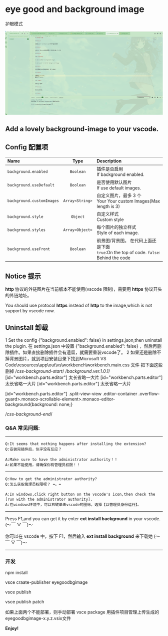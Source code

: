 # eye good and background image

护眼模式

![最终的样子](example/img1.png)

## Add a lovely background-image to your vscode.

## Config 配置项

| Name                      |      Type       | Description                                                                                 |
| :------------------------ | :-------------: | :------------------------------------------------------------------------------------------ |
| `background.enabled`      |    `Boolean`    | 插件是否启用 <br> If background enabled.                                                    |
| `background.useDefault`   |    `Boolean`    | 是否使用默认图片 <br> If use default images.                                                |
| `background.customImages` | `Array<String>` | 自定义图片，最多 3 个<br> Your Your custom Images(Max length is 3)                          |
| `background.style`        |    `Object`     | 自定义样式 <br> Custom style                                                                |
| `background.styles`       | `Array<Object>` | 每个图片的独立样式 <br> Style of each image.                                                |
| `background.useFront`     |    `Boolean`    | 前景图/背景图。 在代码上面还是下面 <br> `true`:On the top of code. `false`: Behind the code |

## Notice 提示

**http** 协议的外链图片在当前版本不能使用(vscode 限制)，需要用 **https** 协议开头的外链地址。

You should use protocol **https** instead of **http** to the image,which is not support by vscode now.

## Uninstall 卸载

   1 Set the config  {"background.enabled": false}  in settings.json,then uninstall the plugin.
    在 settings.json 中设置 {"background.enabled": false} ，然后再删除插件。如果直接删除插件会有遗留，就需要重装vscode了。
   2 如果还是删除不掉背景图片，就到项目安装目录下找到Microsoft VS Code\resources\app\out\vs\workbench\workbench.main.css 文件
   把下面这些删掉
 /*css-background-start*/
/*background.ver.1.0.1*/
[id="workbench.parts.editor"] 太长省略一大片
[id="workbench.parts.editor"] 太长省略一大片
[id="workbench.parts.editor"] 太长省略一大片

[id="workbench.parts.editor"] .split-view-view .editor-container  .overflow-guard>.monaco-scrollable-element>.monaco-editor-background{background: none;}

/*css-background-end*/

### Q&A 常见问题:

---

    Q:It seems that nothing happens after installing the extension?
    Q:安装完插件后，似乎没有反应？

    A:Make sure to have the administrator authority！！
    A:如果不能使用，请确保你有管理员权限！！

---

    Q:How to get the administrator authority?
    Q:怎么获取管理员权限呢？ =。=

    A:In windows,click right button on the vscode's icon,then check the [run with the administrator authority].
    A:在windows环境中，可以右键单击vscode的图标，选择【以管理员身份运行】。

---

Press F1,and you can get it by enter **ext install background** in your vscode. (～￣ ▽ ￣)～
<br />
<br />
你可以在 vscode 中，按下 F1，然后输入 **ext install background** 来下载她 (～￣ ▽ ￣)～

---

### 开发
npm install

vsce craate-publisher eyegoodbgimage


vsce publish

vsce publish patch

如果上面两个不能部署，则手动部署
vsce package
用插件项目管理上传生成的eyegoodbgimage-x.y.z.vsix文件


**Enjoy!**
